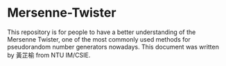 # Mersenne-Twister
This repository is for people to have a better understanding of the Mersenne Twister, one of the most commonly used methods for pseudorandom number generators nowadays.
This document was written by 黃芷榆 from NTU IM/CSIE. 
